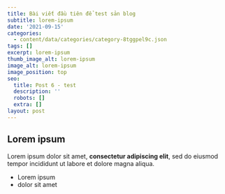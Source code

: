 ```yaml
---
title: Bài viết đầu tiên để test sản blog
subtitle: lorem-ipsum
date: '2021-09-15'
categories:
  - content/data/categories/category-8tggpel9c.json
tags: []
excerpt: lorem-ipsum
thumb_image_alt: lorem-ipsum
image_alt: lorem-ipsum
image_position: top
seo:
  title: Post 6 - test
  description: ''
  robots: []
  extra: []
layout: post
---
```

## Lorem ipsum

Lorem ipsum dolor sit amet, **consectetur adipiscing elit**, sed do eiusmod tempor incididunt ut labore et dolore magna aliqua.

- Lorem ipsum
- dolor sit amet